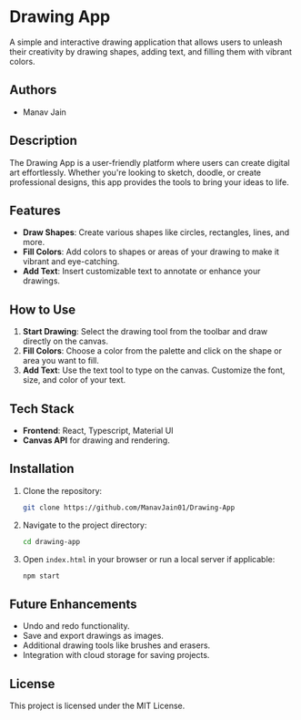 # Drawing App

A simple and interactive drawing application that allows users to unleash their creativity by drawing shapes, adding text, and filling them with vibrant colors.

## Authors

- Manav Jain

## Description

The Drawing App is a user-friendly platform where users can create digital art effortlessly. Whether you're looking to sketch, doodle, or create professional designs, this app provides the tools to bring your ideas to life.

## Features

- **Draw Shapes**: Create various shapes like circles, rectangles, lines, and more.
- **Fill Colors**: Add colors to shapes or areas of your drawing to make it vibrant and eye-catching.
- **Add Text**: Insert customizable text to annotate or enhance your drawings.

## How to Use

1. **Start Drawing**: Select the drawing tool from the toolbar and draw directly on the canvas.
2. **Fill Colors**: Choose a color from the palette and click on the shape or area you want to fill.
3. **Add Text**: Use the text tool to type on the canvas. Customize the font, size, and color of your text.

## Tech Stack

- **Frontend**: React, Typescript, Material UI
- **Canvas API** for drawing and rendering.

## Installation

1. Clone the repository:
   ```bash
   git clone https://github.com/ManavJain01/Drawing-App
   ```
2. Navigate to the project directory:
   ```bash
   cd drawing-app
   ```
3. Open `index.html` in your browser or run a local server if applicable:
   ```bash
   npm start
   ```

## Future Enhancements

- Undo and redo functionality.
- Save and export drawings as images.
- Additional drawing tools like brushes and erasers.
- Integration with cloud storage for saving projects.

## License

This project is licensed under the MIT License.
